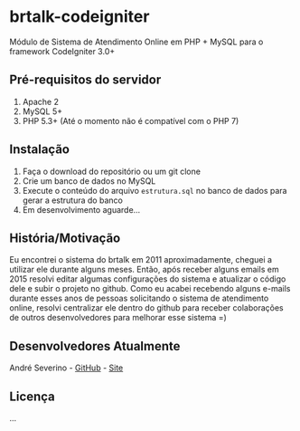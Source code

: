 # brtalk-codeigniter 
Módulo de Sistema de Atendimento Online em PHP + MySQL para o framework CodeIgniter 3.0+

## Pré-requisitos do servidor 
1. Apache 2 
2. MySQL 5+ 
3. PHP 5.3+ (Até o momento não é compatível com o PHP 7) 

## Instalação
1. Faça o download do repositório ou um git clone
2. Crie um banco de dados no MySQL 
3. Execute o conteúdo do arquivo `estrutura.sql` no banco de dados para gerar a estrutura do banco
4. Em desenvolvimento aguarde...

## História/Motivação
Eu encontrei o sistema do brtalk em 2011 aproximadamente, cheguei a utilizar ele durante alguns meses. Então, 
após receber alguns emails em 2015 resolvi editar algumas configurações do sistema e atualizar o código dele e 
subir o projeto no github. 
Como eu acabei recebendo alguns e-mails durante esses anos de pessoas solicitando o sistema de atendimento online, resolvi
centralizar ele dentro do github para receber colaborações de outros desenvolvedores para melhorar esse sistema =)

## Desenvolvedores Atualmente
André Severino - [GitHub](https://github.com/andrelimeira) - [Site](https://andrewd.com.br)

## Licença
...
